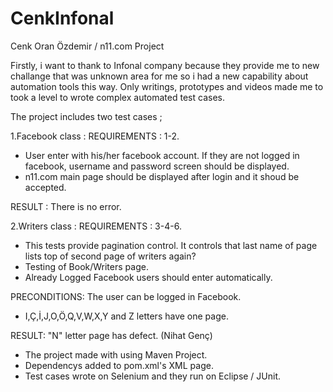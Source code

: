 # CenkInfonal

Cenk Oran Özdemir / n11.com Project

   Firstly, i want to thank to Infonal company because they provide me to new challange that was unknown area 
for me so i had a new capability about automation tools this way. Only writings, prototypes and 
videos made me to took a level to wrote complex automated test cases.

The project includes two test cases ;

   1.Facebook class : 
     REQUIREMENTS : 1-2.

   - User enter with his/her facebook account. If they are not logged in facebook, username and password screen 
should be displayed.
   - n11.com main page should be displayed after login and it shoud be accepted.

RESULT : There is no error. 

   2.Writers class : 
     REQUIREMENTS : 3-4-6.

   - This tests provide pagination control. It controls that last name of page lists top of second page of 
   writers again?
   - Testing of Book/Writers page.
   - Already Logged Facebook users should enter automatically. 
    
PRECONDITIONS: The user can be logged in Facebook.
     
   - I,Ç,İ,J,O,Ö,Q,V,W,X,Y and Z letters have one page.

RESULT: "N" letter page has defect. (Nihat Genç)

   - The project made with using Maven Project.
   - Dependencys added to pom.xml's XML page.
   - Test cases wrote on Selenium and they run on Eclipse / JUnit.
